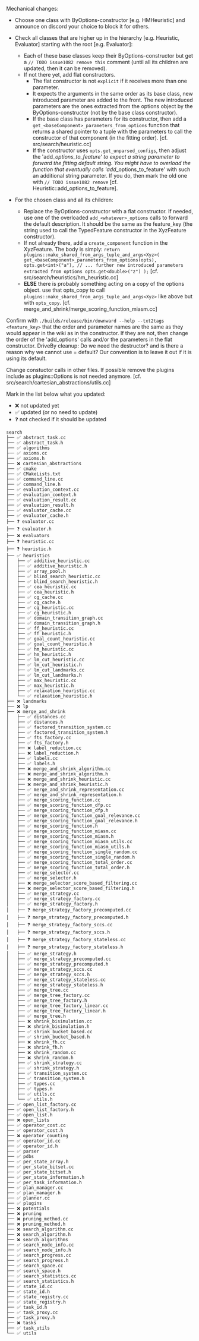 Mechanical changes: <TODO issue1082 remove this file>

- Choose one class with ByOptions-constructor [e.g. HMHeuristic] and announce on discord your choice to block it for others.
- Check all classes that are higher up in the hierarchy [e.g. Heuristic, Evaluator] starting with the root [e.g. Evaluator]:

	- Each of these base classes keep their ByOptions-constructor but get a `// TODO issue1082 remove this` comment (until all its children are updated, then it can be removed).
    - If not there yet, add flat constructors.
      - The flat constructor is not `explicit` if it receives more than one parameter.
      - It expects the arguments in the same order as its base class, new introduced parameter are added to the front.
    The new introduced parameters are the ones extracted from the options object by the ByOptions-constructor (not by the base class constructor).
      - If the base class has parameters for its constructor, then add a `get_<baseComponent>_parameters_from_options` function that returns a shared pointer to a tuple with the parameters to call the constructor of that component (in the fitting order). [cf. src/search/heuristic.cc]
      - If the constructor uses `opts.get_unparsed_configs`, then adjust the 'add_<component>_options_to_feature' to expect a string parameter to forward the fitting default string. You might have to overload the function that eventually calls 'add_<baseComponent>_options_to_feature' with such an additional string parameter. If you do, then mark the old one with `// TODO issue1082 remove` [cf. Heuristic::add_options_to_feature].


- For the chosen class and all its children:
  - Replace the ByOptions-constructor with a flat constructor.
If needed, use one of the overloaded `add_<whatever>_options` calls to forward the default description. It should be the same as the feature_key (the string used to call the TypedFeature constructor in the XyzFeature constructor).
  - If not already there, add a `create_component` function in the XyzFeature. The body is simply:
    `return plugins::make_shared_from_args_tuple_and_args<Xyz>(
get_<baseComponent>_parameters_from_options(opts),
opts.get<int>("a"),
// ... further new introduced parameters extracted from options
opts.get<double>("z")
);`
[cf. src/search/heuristics/hm_heuristic.cc]
  - **ELSE** there is probably something acting on a copy of the options object.
  use that opts_copy to call `plugins::make_shared_from_args_tuple_and_args<Xyz>` like above but with `opts_copy`.
[cf. merge_and_shrink/merge_scoring_function_miasm.cc]


Confirm with `./builds/release/bin/downward --help --txt2tags <feature_key>` that the order and parameter names are the same as they would appear in the wiki as in the constructor. If they are not, then change the order of the 'add_options' calls and/or the parameters in the flat constructor.
DriveBy cleanup: Do we need the destructor? and is there a reason why we cannot use = default? Our convention is to leave it out if it is using its default.


Change constuctor calls in other files.
If possible remove the plugins include as plugins::Options is not needed anymore.
[cf. src/search/cartesian_abstractions/utils.cc]

Mark in the list below what you updated: 

- ❌ not updated yet
- ✅ updated (or no need to update)
- ❓ not checked if it should be updated

```
search
├── ✅ abstract_task.cc
├── ✅ abstract_task.h
├── ✅ algorithms
├── ✅ axioms.cc
├── ✅ axioms.h
├── ❌ cartesian_abstractions
├── ✅ cmake
├── ✅ CMakeLists.txt
├── ✅ command_line.cc
├── ✅ command_line.h
├── ✅ evaluation_context.cc
├── ✅ evaluation_context.h
├── ✅ evaluation_result.cc
├── ✅ evaluation_result.h
├── ✅ evaluator_cache.cc
├── ✅ evaluator_cache.h
├── ❓ evaluator.cc
├── ❓ evaluator.h
├── ❌ evaluators
├── ❓ heuristic.cc
├── ❓ heuristic.h
├── ✅ heuristics
│   ├── ✅ additive_heuristic.cc
│   ├── ✅ additive_heuristic.h
│   ├── ✅ array_pool.h
│   ├── ✅ blind_search_heuristic.cc
│   ├── ✅ blind_search_heuristic.h
│   ├── ✅ cea_heuristic.cc
│   ├── ✅ cea_heuristic.h
│   ├── ✅ cg_cache.cc
│   ├── ✅ cg_cache.h
│   ├── ✅ cg_heuristic.cc
│   ├── ✅ cg_heuristic.h
│   ├── ✅ domain_transition_graph.cc
│   ├── ✅ domain_transition_graph.h
│   ├── ✅ ff_heuristic.cc
│   ├── ✅ ff_heuristic.h
│   ├── ✅ goal_count_heuristic.cc
│   ├── ✅ goal_count_heuristic.h
│   ├── ✅ hm_heuristic.cc
│   ├── ✅ hm_heuristic.h
│   ├── ✅ lm_cut_heuristic.cc
│   ├── ✅ lm_cut_heuristic.h
│   ├── ✅ lm_cut_landmarks.cc
│   ├── ✅ lm_cut_landmarks.h
│   ├── ✅ max_heuristic.cc
│   ├── ✅ max_heuristic.h
│   ├── ✅ relaxation_heuristic.cc
│   └── ✅ relaxation_heuristic.h
├── ❌ landmarks
├── ❌ lp
├── ❌ merge_and_shrink
│   ├── ✅ distances.cc
│   ├── ✅ distances.h
│   ├── ✅ factored_transition_system.cc
│   ├── ✅ factored_transition_system.h
│   ├── ✅ fts_factory.cc
│   ├── ✅ fts_factory.h
│   ├── ❌ label_reduction.cc
│   ├── ❌ label_reduction.h
│   ├── ✅ labels.cc
│   ├── ✅ labels.h
│   ├── ❌ merge_and_shrink_algorithm.cc
│   ├── ❌ merge_and_shrink_algorithm.h
│   ├── ❌ merge_and_shrink_heuristic.cc
│   ├── ❌ merge_and_shrink_heuristic.h
│   ├── ✅ merge_and_shrink_representation.cc
│   ├── ✅ merge_and_shrink_representation.h
│   ├── ✅ merge_scoring_function.cc
│   ├── ✅ merge_scoring_function_dfp.cc
│   ├── ✅ merge_scoring_function_dfp.h
│   ├── ✅ merge_scoring_function_goal_relevance.cc
│   ├── ✅ merge_scoring_function_goal_relevance.h
│   ├── ✅ merge_scoring_function.h
│   ├── ✅ merge_scoring_function_miasm.cc
│   ├── ✅ merge_scoring_function_miasm.h
│   ├── ✅ merge_scoring_function_miasm_utils.cc
│   ├── ✅ merge_scoring_function_miasm_utils.h
│   ├── ✅ merge_scoring_function_single_random.cc
│   ├── ✅ merge_scoring_function_single_random.h
│   ├── ✅ merge_scoring_function_total_order.cc
│   ├── ✅ merge_scoring_function_total_order.h
│   ├── ✅ merge_selector.cc
│   ├── ✅ merge_selector.h
│   ├── ❌ merge_selector_score_based_filtering.cc
│   ├── ❌ merge_selector_score_based_filtering.h
│   ├── ✅ merge_strategy.cc
│   ├── ✅ merge_strategy_factory.cc
│   ├── ✅ merge_strategy_factory.h
│   ├── ❓ merge_strategy_factory_precomputed.cc
│   ├── ❓ merge_strategy_factory_precomputed.h
│   ├── ❓ merge_strategy_factory_sccs.cc
│   ├── ❓ merge_strategy_factory_sccs.h
│   ├── ❓ merge_strategy_factory_stateless.cc
│   ├── ❓ merge_strategy_factory_stateless.h
│   ├── ✅ merge_strategy.h
│   ├── ✅ merge_strategy_precomputed.cc
│   ├── ✅ merge_strategy_precomputed.h
│   ├── ✅ merge_strategy_sccs.cc
│   ├── ✅ merge_strategy_sccs.h
│   ├── ✅ merge_strategy_stateless.cc
│   ├── ✅ merge_strategy_stateless.h
│   ├── ✅ merge_tree.cc
│   ├── ✅ merge_tree_factory.cc
│   ├── ✅ merge_tree_factory.h
│   ├── ✅ merge_tree_factory_linear.cc
│   ├── ✅ merge_tree_factory_linear.h
│   ├── ✅ merge_tree.h
│   ├── ❌ shrink_bisimulation.cc
│   ├── ❌ shrink_bisimulation.h
│   ├── ✅ shrink_bucket_based.cc
│   ├── ✅ shrink_bucket_based.h
│   ├── ❌ shrink_fh.cc
│   ├── ❌ shrink_fh.h
│   ├── ❌ shrink_random.cc
│   ├── ❌ shrink_random.h
│   ├── ✅ shrink_strategy.cc
│   ├── ✅ shrink_strategy.h
│   ├── ✅ transition_system.cc
│   ├── ✅ transition_system.h
│   ├── ✅ types.cc
│   ├── ✅ types.h
│   ├── ✅ utils.cc
│   └── ✅ utils.h
├── ✅ open_list_factory.cc
├── ✅ open_list_factory.h
├── ✅ open_list.h
├── ❌ open_lists
├── ✅ operator_cost.cc
├── ✅ operator_cost.h
├── ❌ operator_counting
├── ✅ operator_id.cc
├── ✅ operator_id.h
├── ✅ parser
├── ✅ pdbs
├── ✅ per_state_array.h
├── ✅ per_state_bitset.cc
├── ✅ per_state_bitset.h
├── ✅ per_state_information.h
├── ✅ per_task_information.h
├── ✅ plan_manager.cc
├── ✅ plan_manager.h
├── ✅ planner.cc
├── ✅ plugins
├── ❌ potentials
├── ❌ pruning
├── ❌ pruning_method.cc
├── ❌ pruning_method.h
├── ❌ search_algorithm.cc
├── ❌ search_algorithm.h
├── ❌ search_algorithms
├── ✅ search_node_info.cc
├── ✅ search_node_info.h
├── ✅ search_progress.cc
├── ✅ search_progress.h
├── ✅ search_space.cc
├── ✅ search_space.h
├── ✅ search_statistics.cc
├── ✅ search_statistics.h
├── ✅ state_id.cc
├── ✅ state_id.h
├── ✅ state_registry.cc
├── ✅ state_registry.h
├── ✅ task_id.h
├── ✅ task_proxy.cc
├── ✅ task_proxy.h
├── ❌ tasks
├── ✅ task_utils
└── ✅ utils

  
```
